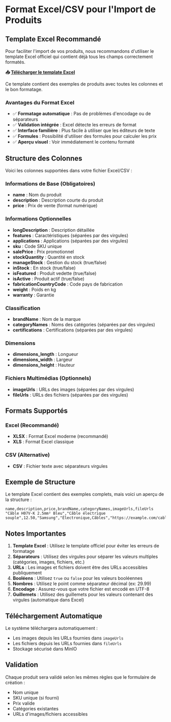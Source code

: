 # Format Excel/CSV pour l'Import de Produits

## Template Excel Recommandé

Pour faciliter l'import de vos produits, nous recommandons d'utiliser le template Excel officiel qui contient déjà tous les champs correctement formatés.

**📥 [Télécharger le template Excel](../public/exemple_produits.xlsx)**

Ce template contient des exemples de produits avec toutes les colonnes et le bon formatage.

### Avantages du Format Excel
- ✅ **Formatage automatique** : Pas de problèmes d'encodage ou de séparateurs
- ✅ **Validation intégrée** : Excel détecte les erreurs de format
- ✅ **Interface familière** : Plus facile à utiliser que les éditeurs de texte
- ✅ **Formules** : Possibilité d'utiliser des formules pour calculer les prix
- ✅ **Aperçu visuel** : Voir immédiatement le contenu formaté

## Structure des Colonnes

Voici les colonnes supportées dans votre fichier Excel/CSV :

### Informations de Base (Obligatoires)
- **name** : Nom du produit
- **description** : Description courte du produit
- **price** : Prix de vente (format numérique)

### Informations Optionnelles
- **longDescription** : Description détaillée
- **features** : Caractéristiques (séparées par des virgules)
- **applications** : Applications (séparées par des virgules)
- **sku** : Code SKU unique
- **salePrice** : Prix promotionnel
- **stockQuantity** : Quantité en stock
- **manageStock** : Gestion du stock (true/false)
- **inStock** : En stock (true/false)
- **isFeatured** : Produit vedette (true/false)
- **isActive** : Produit actif (true/false)
- **fabricationCountryCode** : Code pays de fabrication
- **weight** : Poids en kg
- **warranty** : Garantie

### Classification
- **brandName** : Nom de la marque
- **categoryNames** : Noms des catégories (séparées par des virgules)
- **certifications** : Certifications (séparées par des virgules)

### Dimensions
- **dimensions_length** : Longueur
- **dimensions_width** : Largeur
- **dimensions_height** : Hauteur

### Fichiers Multimédias (Optionnels)
- **imageUrls** : URLs des images (séparées par des virgules)
- **fileUrls** : URLs des fichiers (séparées par des virgules)

## Formats Supportés

### Excel (Recommandé)
- **XLSX** : Format Excel moderne (recommandé)
- **XLS** : Format Excel classique

### CSV (Alternative)
- **CSV** : Fichier texte avec séparateurs virgules

## Exemple de Structure

Le template Excel contient des exemples complets, mais voici un aperçu de la structure :

```csv
name,description,price,brandName,categoryNames,imageUrls,fileUrls
"Câble H07V-K 2.5mm² Bleu","Câble électrique souple",12.50,"Samsung","Électronique,Câbles","https://example.com/cable.jpg","https://example.com/datasheet.pdf"
```

## Notes Importantes

1. **Template Excel** : Utilisez le template officiel pour éviter les erreurs de formatage
2. **Séparateurs** : Utilisez des virgules pour séparer les valeurs multiples (catégories, images, fichiers, etc.)
3. **URLs** : Les images et fichiers doivent être des URLs accessibles publiquement
4. **Booléens** : Utilisez `true` ou `false` pour les valeurs booléennes
5. **Nombres** : Utilisez le point comme séparateur décimal (ex: 29.99)
6. **Encodage** : Assurez-vous que votre fichier est encodé en UTF-8
7. **Guillemets** : Utilisez des guillemets pour les valeurs contenant des virgules (automatique dans Excel)

## Téléchargement Automatique

Le système téléchargera automatiquement :
- Les images depuis les URLs fournies dans `imageUrls`
- Les fichiers depuis les URLs fournies dans `fileUrls`
- Stockage sécurisé dans MinIO

## Validation

Chaque produit sera validé selon les mêmes règles que le formulaire de création :
- Nom unique
- SKU unique (si fourni)
- Prix valide
- Catégories existantes
- URLs d'images/fichiers accessibles
